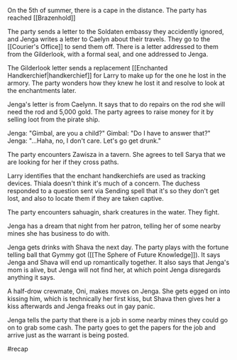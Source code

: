 On the 5th of summer, there is a cape in the distance. The party has reached [[Brazenhold]]

The party sends a letter to the Soldaten embassy they accidently ignored, and Jenga writes a letter to Caelyn about their travels. They go to the [[Courier's Office]] to send them off. There is a letter addressed to them from the Gilderlook, with a formal seal, and one addressed to Jenga.

The Gilderlook letter sends a replacement [[Enchanted Handkerchief|handkerchief]] for Larry to make up for the one he lost in the armory. The party wonders how they knew he lost it and resolve to look at the enchantments later.

Jenga's letter is from Caelynn. It says that to do repairs on the rod she will need the rod and 5,000 gold. The party agrees to raise money for it by selling loot from the pirate ship.

Jenga: "Gimbal, are you a child?"
Gimbal: "Do I have to answer that?"
Jenga: "...Haha, no, I don't care. Let's go get drunk."

The party encounters Zawisza in a tavern. She agrees to tell Sarya that we are looking for her if they cross paths.

Larry identifies that the enchant handkerchiefs are used as tracking devices. Thiala doesn't think it's much of a concern. The duchess responded to a question sent via Sending spell that it's so they don't get lost, and also to locate them if they are taken captive.

The party encounters sahuagin, shark creatures in the water. They fight.

Jenga has a dream that night from her patron, telling her of some nearby mines she has business to do with.

Jenga gets drinks with Shava the next day. The party plays with the fortune telling ball that Gymmy got ([[The Sphere of Future Knowledge]]). It says Jenga and Shava will end up romantically together. It also says that Jenga's mom is alive, but Jenga will not find her, at which point Jenga disregards anything it says.

A half-drow crewmate, Oni, makes moves on Jenga. She gets egged on into kissing him, which is technically her first kiss, but Shava then gives her a kiss afterwards and Jenga freaks out in gay panic.

Jenga tells the party that there is a job in some nearby mines they could go on to grab some cash. The party goes to get the papers for the job and arrive just as the warrant is being posted.

#recap